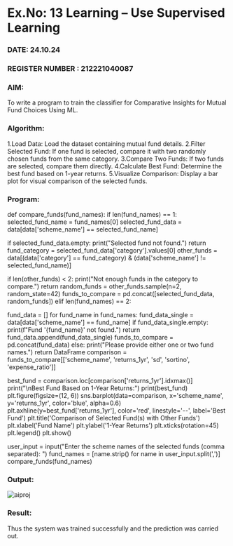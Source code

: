 # Ex.No: 13 Learning – Use Supervised Learning  
### DATE: 24.10.24                                                                           
### REGISTER NUMBER : 212221040087
### AIM: 
To write a program to train the classifier for Comparative Insights for Mutual Fund 
Choices Using ML.
###  Algorithm:
1.Load Data: Load the dataset containing mutual fund details.
2.Filter Selected Fund: If one fund is selected, compare it with two randomly chosen funds from the same category.
3.Compare Two Funds: If two funds are selected, compare them directly.
4.Calculate Best Fund: Determine the best fund based on 1-year returns.
5.Visualize Comparison: Display a bar plot for visual comparison of the selected funds.

### Program: 
def compare_funds(fund_names): 
if len(fund_names) == 1: 
selected_fund_name = fund_names[0] 
selected_fund_data = data[data['scheme_name'] == 
selected_fund_name] 

if selected_fund_data.empty: 
print("Selected fund not found.") 
return fund_category = selected_fund_data['category'].values[0] 
other_funds = data[(data['category'] == fund_category) & 
(data['scheme_name'] != selected_fund_name)] 

if len(other_funds) < 2: 
print("Not enough funds in the category to compare.") 
return random_funds = other_funds.sample(n=2, 
random_state=42) 
funds_to_compare = pd.concat([selected_fund_data, 
random_funds]) 
elif len(fund_names) == 2: 

fund_data = [] 
for fund_name in fund_names: 
fund_data_single = data[data['scheme_name'] == fund_name] 
if fund_data_single.empty: 
print(f"Fund '{fund_name}' not found.") 
return 
fund_data.append(fund_data_single) 
funds_to_compare = pd.concat(fund_data) 
else: 
print("Please provide either one or two fund names.") 
return DataFrame 
comparison = funds_to_compare[['scheme_name', 'returns_1yr', 
'sd', 'sortino', 'expense_ratio']] 

best_fund = comparison.loc[comparison['returns_1yr'].idxmax()] 
print("\nBest Fund Based on 1-Year Returns:") 
print(best_fund) 
plt.figure(figsize=(12, 6)) 
sns.barplot(data=comparison, x='scheme_name', y='returns_1yr', 
color='blue', alpha=0.6) 
plt.axhline(y=best_fund['returns_1yr'], color='red', linestyle='--', 
label='Best Fund') 
plt.title('Comparison of Selected Fund(s) with Other Funds') 
plt.xlabel('Fund Name') 
plt.ylabel('1-Year Returns') 
plt.xticks(rotation=45) 
plt.legend() 
plt.show()

user_input = input("Enter the scheme names of the selected funds 
(comma separated): ") 
fund_names = [name.strip() for name in user_input.split(',')]
compare_funds(fund_names)

### Output:
![aiproj](https://github.com/user-attachments/assets/33d1a432-9d73-4c96-bbef-f33b50d25f26)

### Result:
Thus the system was trained successfully and the prediction was carried out.
